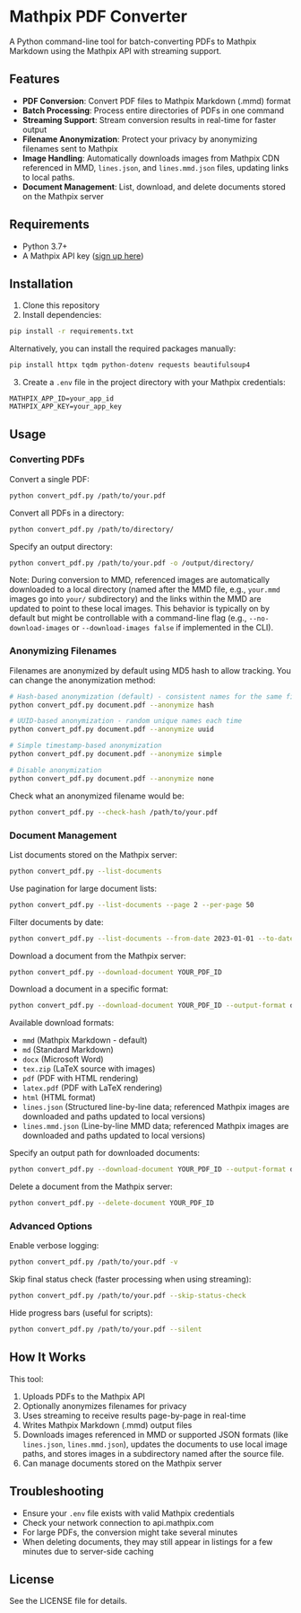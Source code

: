 # Mathpix PDF Converter

A Python command-line tool for batch-converting PDFs to Mathpix Markdown using the Mathpix API with streaming support.

## Features

- **PDF Conversion**: Convert PDF files to Mathpix Markdown (.mmd) format
- **Batch Processing**: Process entire directories of PDFs in one command
- **Streaming Support**: Stream conversion results in real-time for faster output
- **Filename Anonymization**: Protect your privacy by anonymizing filenames sent to Mathpix
- **Image Handling**: Automatically downloads images from Mathpix CDN referenced in MMD, `lines.json`, and `lines.mmd.json` files, updating links to local paths.
- **Document Management**: List, download, and delete documents stored on the Mathpix server

## Requirements

- Python 3.7+
- A Mathpix API key ([sign up here](https://mathpix.com/))

## Installation

1. Clone this repository
2. Install dependencies:

```bash
pip install -r requirements.txt
```

Alternatively, you can install the required packages manually:

```bash
pip install httpx tqdm python-dotenv requests beautifulsoup4
```

3. Create a `.env` file in the project directory with your Mathpix credentials:

```
MATHPIX_APP_ID=your_app_id
MATHPIX_APP_KEY=your_app_key
```

## Usage

### Converting PDFs

Convert a single PDF:

```bash
python convert_pdf.py /path/to/your.pdf
```

Convert all PDFs in a directory:

```bash
python convert_pdf.py /path/to/directory/
```

Specify an output directory:

```bash
python convert_pdf.py /path/to/your.pdf -o /output/directory/
```

Note: During conversion to MMD, referenced images are automatically downloaded to a local directory (named after the MMD file, e.g., `your.mmd` images go into `your/` subdirectory) and the links within the MMD are updated to point to these local images. This behavior is typically on by default but might be controllable with a command-line flag (e.g., `--no-download-images` or `--download-images false` if implemented in the CLI).

### Anonymizing Filenames

Filenames are anonymized by default using MD5 hash to allow tracking. You can change the anonymization method:

```bash
# Hash-based anonymization (default) - consistent names for the same file
python convert_pdf.py document.pdf --anonymize hash

# UUID-based anonymization - random unique names each time
python convert_pdf.py document.pdf --anonymize uuid

# Simple timestamp-based anonymization
python convert_pdf.py document.pdf --anonymize simple

# Disable anonymization
python convert_pdf.py document.pdf --anonymize none
```

Check what an anonymized filename would be:

```bash
python convert_pdf.py --check-hash /path/to/your.pdf
```

### Document Management

List documents stored on the Mathpix server:

```bash
python convert_pdf.py --list-documents
```

Use pagination for large document lists:

```bash
python convert_pdf.py --list-documents --page 2 --per-page 50
```

Filter documents by date:

```bash
python convert_pdf.py --list-documents --from-date 2023-01-01 --to-date 2023-12-31
```

Download a document from the Mathpix server:

```bash
python convert_pdf.py --download-document YOUR_PDF_ID
```

Download a document in a specific format:

```bash
python convert_pdf.py --download-document YOUR_PDF_ID --output-format docx
```

Available download formats:
- `mmd` (Mathpix Markdown - default)
- `md` (Standard Markdown)
- `docx` (Microsoft Word)
- `tex.zip` (LaTeX source with images)
- `pdf` (PDF with HTML rendering)
- `latex.pdf` (PDF with LaTeX rendering)
- `html` (HTML format)
- `lines.json` (Structured line-by-line data; referenced Mathpix images are downloaded and paths updated to local versions)
- `lines.mmd.json` (Line-by-line MMD data; referenced Mathpix images are downloaded and paths updated to local versions)

Specify an output path for downloaded documents:

```bash
python convert_pdf.py --download-document YOUR_PDF_ID --output-format docx --output-path ~/Downloads/document.docx
```

Delete a document from the Mathpix server:

```bash
python convert_pdf.py --delete-document YOUR_PDF_ID
```

### Advanced Options

Enable verbose logging:

```bash
python convert_pdf.py /path/to/your.pdf -v
```

Skip final status check (faster processing when using streaming):

```bash
python convert_pdf.py /path/to/your.pdf --skip-status-check
```

Hide progress bars (useful for scripts):

```bash
python convert_pdf.py /path/to/your.pdf --silent
```

## How It Works

This tool:

1. Uploads PDFs to the Mathpix API
2. Optionally anonymizes filenames for privacy
3. Uses streaming to receive results page-by-page in real-time
4. Writes Mathpix Markdown (.mmd) output files
5. Downloads images referenced in MMD or supported JSON formats (like `lines.json`, `lines.mmd.json`), updates the documents to use local image paths, and stores images in a subdirectory named after the source file.
6. Can manage documents stored on the Mathpix server

## Troubleshooting

- Ensure your `.env` file exists with valid Mathpix credentials
- Check your network connection to api.mathpix.com
- For large PDFs, the conversion might take several minutes
- When deleting documents, they may still appear in listings for a few minutes due to server-side caching

## License

See the LICENSE file for details.

